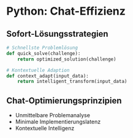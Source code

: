 # Python: Chat-Effizienz

## Sofort-Lösungsstrategien
```python
# Schnellste Problemlösung
def quick_solve(challenge):
    return optimized_solution(challenge)

# Kontextuelle Adaption
def context_adapt(input_data):
    return intelligent_transform(input_data)
```

## Chat-Optimierungsprinzipien
- Unmittelbare Problemanalyse
- Minimale Implementierungslatenz
- Kontextuelle Intelligenz